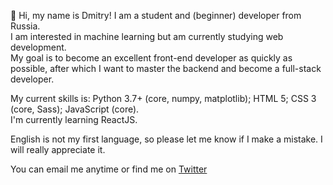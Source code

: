 👋 Hi, my name is Dmitry! I am a student and (beginner) developer from Russia.  
I am interested in machine learning but am currently studying web development.  
My goal is to become an excellent front-end developer as quickly as possible, after which I want to master the backend and become a full-stack developer.  

My current skills is: Python 3.7+ (core, numpy, matplotlib); HTML 5; CSS 3 (core, Sass); JavaScript (core).  
I'm currently learning ReactJS.

English is not my first language, so please let me know if I make a mistake. I will really appreciate it.

You can email me anytime or find me on [Twitter](https://twitter.com/mrdimemes)
